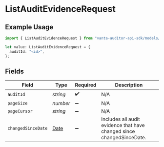 # ListAuditEvidenceRequest

## Example Usage

```typescript
import { ListAuditEvidenceRequest } from "vanta-auditor-api-sdk/models/operations";

let value: ListAuditEvidenceRequest = {
  auditId: "<id>",
};
```

## Fields

| Field                                                                                         | Type                                                                                          | Required                                                                                      | Description                                                                                   |
| --------------------------------------------------------------------------------------------- | --------------------------------------------------------------------------------------------- | --------------------------------------------------------------------------------------------- | --------------------------------------------------------------------------------------------- |
| `auditId`                                                                                     | *string*                                                                                      | :heavy_check_mark:                                                                            | N/A                                                                                           |
| `pageSize`                                                                                    | *number*                                                                                      | :heavy_minus_sign:                                                                            | N/A                                                                                           |
| `pageCursor`                                                                                  | *string*                                                                                      | :heavy_minus_sign:                                                                            | N/A                                                                                           |
| `changedSinceDate`                                                                            | [Date](https://developer.mozilla.org/en-US/docs/Web/JavaScript/Reference/Global_Objects/Date) | :heavy_minus_sign:                                                                            | Includes all audit evidence that have changed since changedSinceDate.                         |